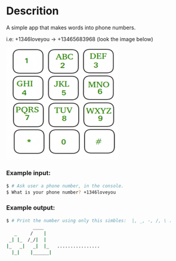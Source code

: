 # Descrition

A simple app that makes words into phone numbers.

i.e: +1346loveyou -> +13465683968 (look the image below)

<img src="./readme_images/Mobile-keypad.png" width="300 px" height="300 px"/>

### Example input:

```bash
$ # Ask user a phone number, in the console.
$ What is your phone number? +1346loveyou
```

### Example output:
```bash
$ # Print the number using only this simbles:  |, _, -, /, \ .
          ____
   _     /    |
 _| |_  /_/|  |
|_   _|   _|  |_   ................
  |_|    |______|
```
